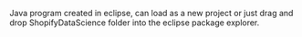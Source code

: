 Java program created in eclipse, can load as a new project or just drag and drop ShopifyDataScience folder into the eclipse package explorer.
